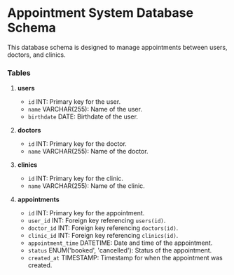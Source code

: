 # Appointment System Database Schema

This database schema is designed to manage appointments between users, doctors, and clinics.

### Tables

1. **users**
   - `id` INT: Primary key for the user.
   - `name` VARCHAR(255): Name of the user.
   - `birthdate` DATE: Birthdate of the user.

2. **doctors**
   - `id` INT: Primary key for the doctor.
   - `name` VARCHAR(255): Name of the doctor.

3. **clinics**
   - `id` INT: Primary key for the clinic.
   - `name` VARCHAR(255): Name of the clinic.

4. **appointments**
   - `id` INT: Primary key for the appointment.
   - `user_id` INT: Foreign key referencing `users(id)`.
   - `doctor_id` INT: Foreign key referencing `doctors(id)`.
   - `clinic_id` INT: Foreign key referencing `clinics(id)`.
   - `appointment_time` DATETIME: Date and time of the appointment.
   - `status` ENUM('booked', 'cancelled'): Status of the appointment.
   - `created_at` TIMESTAMP: Timestamp for when the appointment was created.
